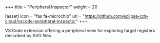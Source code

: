 +++
title = "Peripheral Inspector"
weight = 20

[asset]
  icon = "fas fa-microchip"
  url = "https://github.com/eclipse-cdt-cloud/vscode-peripheral-inspector"
+++

VS Code extension offering a peripheral view for exploring target registers described by SVD files
